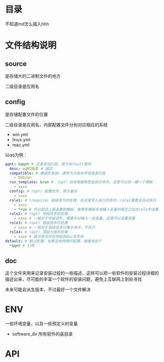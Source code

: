 # 目录

不知道md怎么插入hhh

# 文件结构说明

## source

是存储大的二进制文件的地方

二级目录是应用名

## config

是存储配置文件的位置

二级目录是应用名，内部配置文件分别对应相应的系统

- win.yml
- linux.yml
- mac.yml

以qq为例：

```yml
qqnt: &qqnt # 这里添加引用，便于default使用
  desc: qqNT版本 # 描述
  compatible: # 兼容的系统，通常为大版本号或者发行版
    - Debian
  run_template: &run # （opt）后续根据角色会执行命令，这里可以统一建一个模板
    - xxxx
  config: # (opt) 配置文件，用于备份
    - xxxx
  role1: # (require) 超级菜鸟的处理，在这里写入执行的命令，role1需要全自动执行
    - xxxx
    - *run # 可以配合上面设置的模板，推荐将模板写成输入变量的格式之后在role中设置变量
  role2: # (opt) 中级选手的处理
    - xxxx # 一般对于中级选手，需要手动输入一些变量，这里可以设置变量
  role3: # (opt) 高级选手的处理
    - xxxx # 一般对于高级选手只展示命令，不执行
  role4: # (opt) 顶级大佬的处理
    - xxxx # 展示命令并且导航到doc文件夹  
default: # 默认配置，如果没有特殊的配置，就使用这个
  *qqnt # 引用
```

## doc

这个文件夹用来记录安装过程的一些描述，这样可以把一些软件的安装过程详细的描述出来，尽可能的丰富一个软件的安装问题，避免上互联网上到处寻找

未来可能会派生版本，不过最好一个文件解决

# ENV

一些环境变量，以及一些预定义的变量

- software_dir 所有软件的装目录

# API